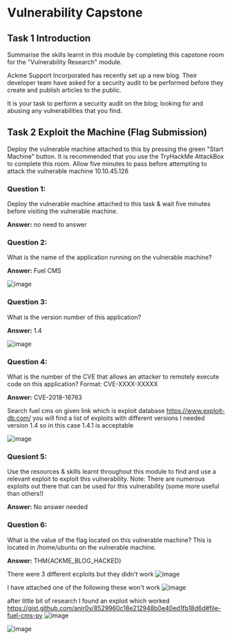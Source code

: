 # Vulnerability Capstone

## Task 1 Introduction

Summarise the skills learnt in this module by completing this capstone room for the "Vulnerability Research" module. 

Ackme Support Incorporated has recently set up a new blog. Their developer team have asked for a security audit to be performed before they create and publish articles to the public. 

It is your task to perform a security audit on the blog; looking for and abusing any vulnerabilities that you find.

## Task 2 Exploit the Machine (Flag Submission)

Deploy the vulnerable machine attached to this by pressing the green "Start Machine" button. It is recommended that you use the TryHackMe AttackBox to complete this room.
Allow five minutes to pass before attempting to attack the vulnerable machine 10.10.45.126


### Question 1:
Deploy the vulnerable machine attached to this task & wait five minutes before visiting the vulnerable machine.

**Answer:** no need to answer

### Question 2:
What is the name of the application running on the vulnerable machine?

**Answer:** Fuel CMS

![image](https://github.com/user-attachments/assets/e3c2b959-9d56-46d6-9c13-d81d374419e7)


### Question 3:
What is the version number of this application?

**Answer:** 1.4

![image](https://github.com/user-attachments/assets/d715379e-9cf9-4804-a739-1e366d7052ec)


### Question 4:
What is the number of the CVE that allows an attacker to remotely execute code on this application?
Format: CVE-XXXX-XXXXX

**Answer:** CVE-2018-16763  

Search fuel cms on given link which is exploit database https://www.exploit-db.com/ you will find a list of exploits with different versions I needed version 1.4 so in this case 1.4.1 is acceptable

![image](https://github.com/user-attachments/assets/ce9a9c86-8a4a-43b2-844c-3de05a2d221a)


### Quesiont 5:
Use the resources & skills learnt throughout this module to find and use a relevant exploit to exploit this vulnerability.
Note: There are numerous exploits out there that can be used for this vulnerability (some more useful than others!)

**Answer:** No answer needed

### Question 6:
What is the value of the flag located on this vulnerable machine? This is located in /home/ubuntu on the vulnerable machine.

**Answer:** THM{ACKME_BLOG_HACKED}

There were 3 different ecploits but they didn't work 
![image](https://github.com/user-attachments/assets/29bbe43b-7ad8-43bc-a064-586cc8d46a84)

I have attached one of the following these won't work 
![image](https://github.com/user-attachments/assets/5db16778-a213-40fb-94ea-70f122eef632)

after little bit of research I found an exploit which worked https://gist.github.com/anir0y/8529960c18e212948b0e40ed1fb18d6d#file-fuel-cms-py
![image](https://github.com/user-attachments/assets/7b467550-4a4c-47d1-83eb-c192affbdbd7)

![image](https://github.com/user-attachments/assets/eadc5cd2-d941-41ab-8ce5-e4a4a7845a97)




